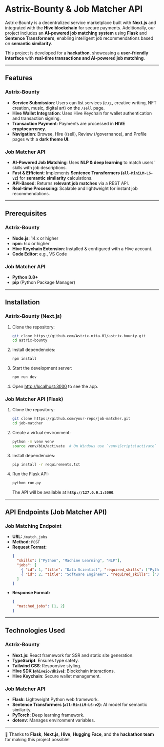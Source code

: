 # **Astrix-Bounty & Job Matcher API**

Astrix-Bounty is a decentralized service marketplace built with **Next.js** and integrated with the **Hive blockchain** for secure payments. Additionally, our project includes an **AI-powered job matching system** using **Flask** and **Sentence Transformers**, enabling intelligent job recommendations based on **semantic similarity**.

This project is developed for a **hackathon**, showcasing a **user-friendly interface** with **real-time transactions and AI-powered job matching**.

---

## **Features**
### **Astrix-Bounty**
- **Service Submission**: Users can list services (e.g., creative writing, NFT creation, music, digital art) on the `/sell` page.
- **Hive Wallet Integration**: Uses Hive Keychain for wallet authentication and transaction signing.
- **Transaction Payment**: Payments are processed in **HIVE cryptocurrency**.
- **Navigation**: Browse, Hire (/sell), Review (/governance), and Profile pages with a **dark theme UI**.

### **Job Matcher API**
- **AI-Powered Job Matching**: Uses **NLP & deep learning** to match users' skills with job descriptions.
- **Fast & Efficient**: Implements **Sentence Transformers (`all-MiniLM-L6-v2`)** for **semantic similarity** calculations.
- **API-Based**: Returns **relevant job matches** via a REST API.
- **Real-time Processing**: Scalable and lightweight for instant job recommendations.

---

## **Prerequisites**
### **Astrix-Bounty**
- **Node.js**: 14.x or higher
- **npm**: 6.x or higher
- **Hive Keychain Extension**: Installed & configured with a Hive account.
- **Code Editor**: e.g., VS Code

### **Job Matcher API**
- **Python 3.8+**
- **pip** (Python Package Manager)

---

## **Installation**
### **Astrix-Bounty (Next.js)**
1. Clone the repository:
   ```sh
   git clone https://github.com/Astrix-nita-01/astrix-bounty.git
   cd astrix-bounty
   ```
2. Install dependencies:
   ```sh
   npm install
   ```
3. Start the development server:
   ```sh
   npm run dev
   ```
4. Open [http://localhost:3000](http://localhost:3000) to see the app.

### **Job Matcher API (Flask)**
1. Clone the repository:
   ```sh
   git clone https://github.com/your-repo/job-matcher.git
   cd job-matcher
   ```
2. Create a virtual environment:
   ```sh
   python -m venv venv
   source venv/bin/activate  # On Windows use `venv\Scripts\activate`
   ```
3. Install dependencies:
   ```sh
   pip install -r requirements.txt
   ```
4. Run the Flask API:
   ```sh
   python run.py
   ```
   The API will be available at **`http://127.0.0.1:5000`**.

---

## **API Endpoints (Job Matcher API)**
### **Job Matching Endpoint**
- **URL:** `/match_jobs`
- **Method:** `POST`
- **Request Format:**
  ```json
  {
    "skills": ["Python", "Machine Learning", "NLP"],
    "jobs": [
      { "id": 1, "title": "Data Scientist", "required_skills": ["Python", "AI", "Deep Learning"] },
      { "id": 2, "title": "Software Engineer", "required_skills": ["JavaScript", "React", "Node.js"] }
    ]
  }
  ```
- **Response Format:**
  ```json
  {
    "matched_jobs": [1, 2]
  }
  ```

---

## **Technologies Used**
### **Astrix-Bounty**
- **Next.js**: React framework for SSR and static site generation.
- **TypeScript**: Ensures type safety.
- **Tailwind CSS**: Responsive styling.
- **Hive SDK (`@hiveio/dhive`)**: Blockchain interactions.
- **Hive Keychain**: Secure wallet management.

### **Job Matcher API**
- **Flask**: Lightweight Python web framework.
- **Sentence Transformers (`all-MiniLM-L6-v2`)**: AI model for semantic similarity.
- **PyTorch**: Deep learning framework.
- **dotenv**: Manages environment variables.

---


💙 Thanks to **Flask**, **Next.js**, **Hive**, **Hugging Face**, and the **hackathon team** for making this project possible!

